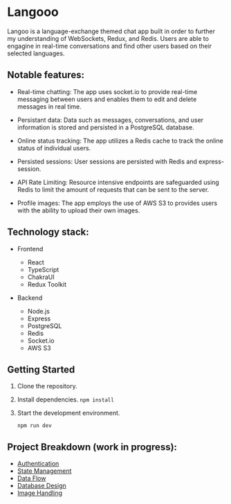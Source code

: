 # Langooo

Langoo is a language-exchange themed chat app built in order to further my understanding of WebSockets, Redux, and Redis. Users are able to engagine in real-time conversations and find other users based on their selected languages.

## Notable features:

- Real-time chatting: The app uses socket.io to provide real-time messaging between users and enables them to edit and delete messages in real time.

- Persistant data: Data such as messages, conversations, and user information is stored and persisted in a PostgreSQL database.

- Online status tracking: The app utilizes a Redis cache to track the online status of individual users.

- Persisted sessions: User sessions are persisted with Redis and express-session.

- API Rate Limiting: Resource intensive endpoints are safeguarded using Redis to limit the amount of requests that can be sent to the server.

- Profile images: The app employs the use of AWS S3 to provides users with the ability to upload their own images.

## Technology stack:

- Frontend

  - React
  - TypeScript
  - ChakraUI
  - Redux Toolkit

- Backend

  - Node.js
  - Express
  - PostgreSQL
  - Redis
  - Socket.io
  - AWS S3

## Getting Started

1. Clone the repository.
2. Install dependencies.
   `npm install`

3. Start the development environment.

   `npm run dev`

## Project Breakdown (work in progress):

- [Authentication](project_breakdown/authentication.md)
- [State Management](project_breakdown/state-management.md)
- [Data Flow](project_breakdown/data-flow.md)
- [Database Design](project_breakdown/database-design.md)
- [Image Handling](project_breakdown/image-handling.md)
